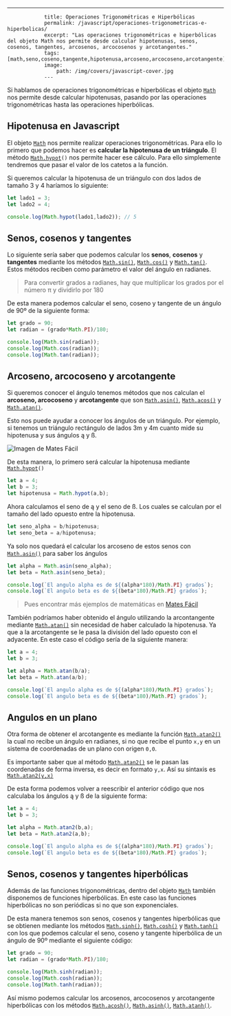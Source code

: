 ---
				title: Operaciones Trigonométricas e Hiperbólicas
				permalink: /javascript/operaciones-trigonometricas-e-hiperbolicas/
				excerpt: "Las operaciones trigonométricas e hiperbólicas del objeto Math nos permite desde calcular hipotenusas, senos, cosenos, tangentes, arcosenos, arcocosenos y arcotangentes."
				tags: [math,seno,coseno,tangente,hipotenusa,arcoseno,arcocoseno,arcotangente]
				image:
  					path: /img/covers/javascript-cover.jpg
				---
			
Si hablamos de operaciones trigonométricas e hiperbólicas el objeto [`Math`](https://w3api.com/Javascript/Math/) nos permite desde calcular hipotenusas, pasando por las operaciones trigonométricas hasta las operaciones hiperbólicas.


## Hipotenusa en Javascript


El objeto [`Math`](https://w3api.com/Javascript/Math/) nos permite realizar operaciones trigonométricas. Para ello lo primero que podemos hacer es **calcular la hipotenusa de un triángulo**. El método [`Math.hypot`](https://www.w3api.com/Javascript/Math/hypot)`()` nos permite hacer ese cálculo. Para ello simplemente tendremos que pasar el valor de los catetos a la función.


Si queremos calcular la hipotenusa de un triángulo con dos lados de tamaño 3 y 4 haríamos lo siguiente:


```javascript
let lado1 = 3;
let lado2 = 4;

console.log(Math.hypot(lado1,lado2)); // 5
```


## Senos, cosenos y tangentes


Lo siguiente sería saber que podemos calcular los **senos**, **cosenos** y **tangentes** mediante los métodos [`Math.sin()`](https://www.w3api.com/Javascript/Math/sin), [`Math.cos()`](https://www.w3api.com/Javascript/Math/cos) y [`Math.tan()`](https://www.w3api.com/Javascript/Math/tan). Estos métodos reciben como parámetro el valor del ángulo en radianes.


> Para convertir grados a radianes, hay que multiplicar los grados por el número π y dividirlo por 180


De esta manera podemos calcular el seno, coseno y tangente de un ángulo de 90º de la siguiente forma:


```javascript
let grado = 90;
let radian = (grado*Math.PI)/180;

console.log(Math.sin(radian));
console.log(Math.cos(radian));
console.log(Math.tan(radian));
```


## Arcoseno, arcocoseno y arcotangente


Si queremos conocer el ángulo tenemos métodos que nos calculan el **arcoseno, arcocoseno** y **arcotangente** que son [`Math.asin()`](https://www.w3api.com/Javascript/Math/asin), [`Math.acos()`](https://www.w3api.com/Javascript/Math/acos) y [`Math.atan()`](https://www.w3api.com/Javascript/Math/atan).


Esto nos puede ayudar a conocer los ángulos de un triángulo. Por ejemplo, si tenemos un triángulo rectángulo de lados 3m y 4m cuanto mide su hipotenusa y sus ángulos ą y ß.


![Imagen de Mates Fácil](https://manualweb.net/javascript/img/triangulo.png)


De esta manera, lo primero será calcular la hipotenusa mediante [`Math.hypot`](https://www.w3api.com/Javascript/Math/hypot)`()`


```javascript
let a = 4;
let b = 3;
let hipotenusa = Math.hypot(a,b);
```


Ahora calculamos el seno de ą y el seno de ß. Los cuales se calculan por el tamaño del lado opuesto entre la hipotenusa.


```javascript
let seno_alpha = b/hipotenusa;
let seno_beta = a/hipotenusa;
```


Ya solo nos quedará el calcular los arcoseno de estos senos con [`Math.asin()`](https://www.w3api.com/Javascript/Math/asin) para saber los ángulos


```javascript
let alpha = Math.asin(seno_alpha);
let beta = Math.asin(seno_beta);

console.log(`El angulo alpha es de ${(alpha*180)/Math.PI} grados`);
console.log(`El angulo beta es de ${(beta*180)/Math.PI} grados`);
```


> Pues encontrar más ejemplos de matemáticas en [Mates Fácil](https://www.matesfacil.com/)


También podríamos haber obtenido el ángulo utilizando la arcontangente mediante [`Math.atan()`](https://www.w3api.com/Javascript/Math/atan) sin necesidad de haber calculado la hipotenusa. Ya que a la arcotangente se le pasa la división del lado opuesto con el adyacente. En este caso el código sería de la siguiente manera:


```javascript
let a = 4;
let b = 3;

let alpha = Math.atan(b/a);
let beta = Math.atan(a/b);

console.log(`El angulo alpha es de ${(alpha*180)/Math.PI} grados`);
console.log(`El angulo beta es de ${(beta*180)/Math.PI} grados`);
```


## Angulos en un plano


Otra forma de obtener el arcotangente es mediante la función [`Math.atan2()`](https://www.w3api.com/Javascript/Math/atan2) la cual no recibe un ángulo en radianes, si no que recibe el punto `x,y` en un sistema de coordenadas de un plano con origen `0,0`.


Es importante saber que al método [`Math.atan2()`](https://www.w3api.com/Javascript/Math/atan2) se le pasan las coordenadas de forma inversa, es decir en formato `y,x`. Así su sintaxis es [`Math.atan2(y,x)`](https://www.w3api.com/Javascript/Math/atan2)


De esta forma podemos volver a reescribir el anterior código que nos calculaba los ángulos ą y ß de la siguiente forma:


```javascript
let a = 4;
let b = 3;

let alpha = Math.atan2(b,a);
let beta = Math.atan2(a,b);

console.log(`El angulo alpha es de ${(alpha*180)/Math.PI} grados`);
console.log(`El angulo beta es de ${(beta*180)/Math.PI} grados`);
```


## Senos, cosenos y tangentes hiperbólicas


Además de las funciones trigonométricas, dentro del objeto [`Math`](https://w3api.com/Javascript/Math/) también disponemos de funciones hiperbólicas. En este caso las funciones hiperbólicas no son periódicas si no que son exponenciales.


De esta manera tenemos son senos, cosenos y tangentes hiperbólicas que se obtienen mediante los métodos [`Math.sinh()`](https://www.w3api.com/Javascript/Math/sinh), [`Math.cosh()`](https://www.w3api.com/Javascript/Math/cosh) y [`Math.tanh()`](https://www.w3api.com/Javascript/Math/tanh) con los que podemos calcular el seno, coseno y tangente hiperbólica de un ángulo de 90º mediante el siguiente código:


```javascript
let grado = 90;
let radian = (grado*Math.PI)/180;

console.log(Math.sinh(radian));
console.log(Math.cosh(radian));
console.log(Math.tanh(radian));
```


Así mismo podemos calcular los arcosenos, arcocosenos y arcotangente hiperbólicas con los métodos [`Math.acosh()`](https://www.w3api.com/Javascript/Math/acosh), [`Math.asinh()`](https://www.w3api.com/Javascript/Math/asinh), [`Math.atanh()`](https://www.w3api.com/Javascript/Math/atanh).

